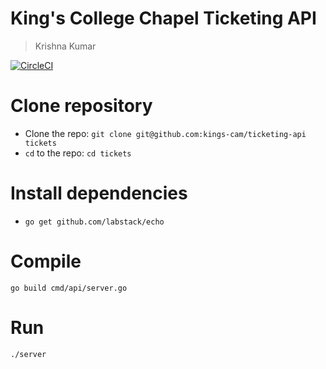 # King's College Chapel Ticketing API
> Krishna Kumar

[![CircleCI](https://circleci.com/gh/kks32/ticketing-api.svg?style=svg)](https://circleci.com/gh/kks32/ticketing-api)

# Clone repository
* Clone the repo: `git clone git@github.com:kings-cam/ticketing-api tickets`
* `cd` to the repo: `cd tickets`

# Install dependencies

* `go get github.com/labstack/echo`

# Compile

`go build cmd/api/server.go`

# Run

`./server`
